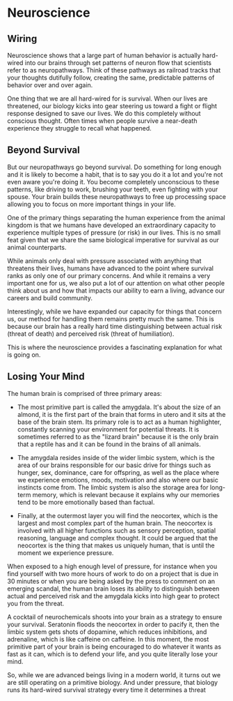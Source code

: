 # Neuroscience


## Wiring
Neuroscience shows that a large part of human behavior is actually hard-wired into our brains through set patterns of neuron flow that scientists refer to as neuropathways. Think of these pathways as railroad tracks that your thoughts dutifully follow, creating the same, predictable patterns of behavior over and over again.

One thing that we are all hard-wired for is survival. When our lives are threatened, our biology kicks into gear steering us toward a fight or flight response designed to save our lives. We do this completely without conscious thought. Often times when people survive a near-death experience they struggle to recall what happened.

## Beyond Survival
But our neuropathways go beyond survival. Do something for long enough and it is likely to become a habit, that is to say you do it a lot and you're not even aware you're doing it. You become completely unconscious to these patterns, like driving to work, brushing your teeth, even fighting with your spouse. Your brain builds these neuropathways to free up processing space allowing you to focus on more important things in your life.

One of the primary things separating the human experience from the animal kingdom is that we humans have developed an extraordinary capacity to experience multiple types of pressure (or risk) in our lives. This is no small feat given that we share the same biological imperative for survival as our animal counterparts.

While animals only deal with pressure associated with anything that threatens their lives, humans have advanced to the point where survival ranks as only one of our primary concerns. And while it remains a very important one for us, we also put a lot of our attention on what other people think about us and how that impacts our ability to earn a living, advance our careers and build community.

Interestingly, while we have expanded our capacity for things that concern us, our method for handling them remains pretty much the same. This is because our brain has a really hard time distinguishing between actual risk (threat of death) and perceived risk (threat of humiliation).

This is where the neuroscience provides a fascinating explanation for what is going on.


## Losing Your Mind

The human brain is comprised of three primary areas:
* The most primitive part is called the amygdala. It's about the size of an almond, it is the first part of the brain that forms in utero and it sits at the base of the brain stem. Its primary role is to act as a human highlighter, constantly scanning your environment for potential threats. It is sometimes referred to as the "lizard brain" because it is the only brain that a reptile has and it can be found in the brains of all animals.

* The amygdala resides inside of the wider limbic system, which is the area of our brains responsible for our basic drive for things such as hunger, sex, dominance, care for offspring, as well as the place where we experience emotions, moods, motivation and also where our basic instincts come from. The limbic system is also the storage area for long-term memory, which is relevant because it explains why our memories tend to be more emotionally based than factual.

* Finally, at the outermost layer you will find the neocortex, which is the largest and most complex part of the human brain. The neocortex is involved with all higher functions such as sensory perception, spatial reasoning, language and complex thought. It could be argued that the neocortex is the thing that makes us uniquely human, that is until the moment we experience pressure.

When exposed to a high enough level of pressure, for instance when you find yourself with two more hours of work to do on a project that is due in 30 minutes or when you are being asked by the press to comment on an emerging scandal, the human brain loses its ability to distinguish between actual and perceived risk and the amygdala kicks into high gear to protect you from the threat.

A cocktail of neurochemicals shoots into your brain as a strategy to ensure your survival. Seratonin floods the neocortex in order to pacify it, then the limbic system gets shots of dopamine, which reduces inhibitions, and adrenaline, which is like caffeine on caffeine. In this moment, the most primitive part of your brain is being encouraged to do whatever it wants as fast as it can, which is to defend your life, and you quite literally lose your mind.

So, while we are advanced beings living in a modern world, it turns out we are still operating on a primitive biology. And under pressure, that biology runs its hard-wired survival strategy every time it determines a threat